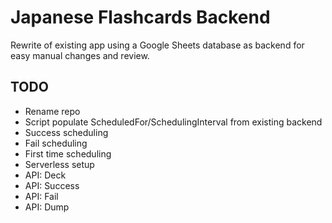 # Japanese Flashcards Backend

Rewrite of existing app using a Google Sheets database as backend for easy manual changes and review.


## TODO

- Rename repo
- Script populate ScheduledFor/SchedulingInterval from existing backend
- Success scheduling
- Fail scheduling
- First time scheduling
- Serverless setup
- API: Deck
- API: Success
- API: Fail
- API: Dump